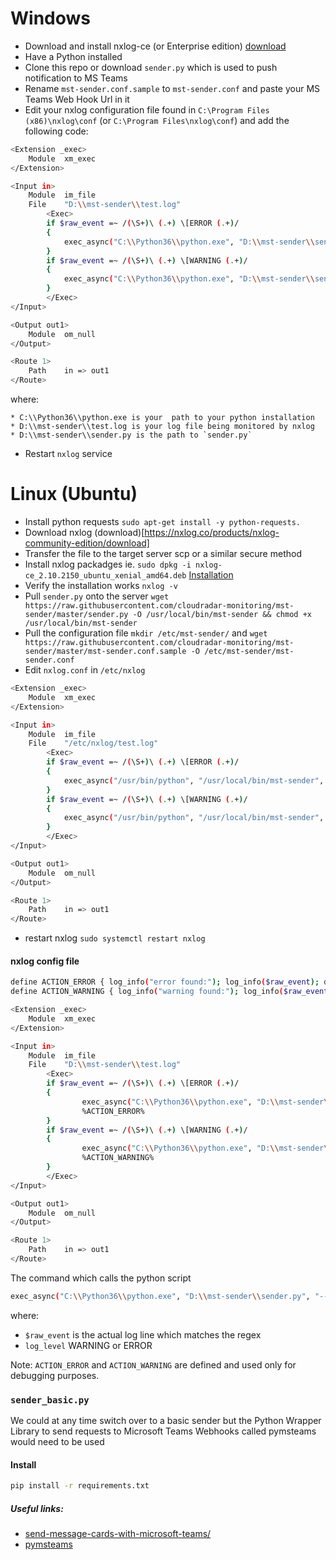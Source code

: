 # Windows 

* Download and install nxlog-ce (or Enterprise edition) [download](https://nxlog.co/products/nxlog-community-edition/download)
* Have a Python installed
* Clone this repo or download `sender.py` which is used to push notification to MS Teams
* Rename `mst-sender.conf.sample` to `mst-sender.conf` and paste your MS Teams Web Hook Url in it
* Edit your nxlog configuration file found in `C:\Program Files (x86)\nxlog\conf` (or `C:\Program Files\nxlog\conf`) and add the following code:


```bash
<Extension _exec>
    Module  xm_exec
</Extension>

<Input in>
    Module  im_file
    File    "D:\\mst-sender\\test.log"
        <Exec>
        if $raw_event =~ /(\S+)\ (.+) \[ERROR (.+)/
        {
            exec_async("C:\\Python36\\python.exe", "D:\\mst-sender\\sender.py", "--log_level", "ERROR", "--message", $raw_event);
        }
        if $raw_event =~ /(\S+)\ (.+) \[WARNING (.+)/
        {
            exec_async("C:\\Python36\\python.exe", "D:\\mst-sender\\sender.py", "--log_level", "WARNING", "--message", $raw_event);
        }
        </Exec>
</Input>

<Output out1>
    Module  om_null
</Output>

<Route 1>
    Path    in => out1
</Route>
```
where:
```
* C:\\Python36\\python.exe is your  path to your python installation
* D:\\mst-sender\\test.log is your log file being monitored by nxlog
* D:\\mst-sender\\sender.py is the path to `sender.py`
```

* Restart `nxlog` service

# Linux (Ubuntu)
* Install python requests `sudo apt-get install -y python-requests.`
* Download nxlog (download)[https://nxlog.co/products/nxlog-community-edition/download]
* Transfer the file to the target server scp or a similar secure method 
* Install nxlog packadges ie. `sudo dpkg -i nxlog-ce_2.10.2150_ubuntu_xenial_amd64.deb` [Installation](https://nxlog.co/documentation/nxlog-user-guide/deploy_debian.html)
* Verify the installation works `nxlog -v`
* Pull `sender.py` onto the server `wget https://raw.githubusercontent.com/cloudradar-monitoring/mst-sender/master/sender.py -O /usr/local/bin/mst-sender && chmod +x /usr/local/bin/mst-sender`
* Pull the configuration file `mkdir /etc/mst-sender/` and `wget https://raw.githubusercontent.com/cloudradar-monitoring/mst-sender/master/mst-sender.conf.sample -O /etc/mst-sender/mst-sender.conf`
* Edit `nxlog.conf` in `/etc/nxlog`

```bash
<Extension _exec>
    Module  xm_exec
</Extension>

<Input in>
    Module  im_file
    File    "/etc/nxlog/test.log"
        <Exec>
        if $raw_event =~ /(\S+)\ (.+) \[ERROR (.+)/
        {
            exec_async("/usr/bin/python", "/usr/local/bin/mst-sender", "--log_level", "ERROR", "--message", $raw_event);
        }
        if $raw_event =~ /(\S+)\ (.+) \[WARNING (.+)/
        {
            exec_async("/usr/bin/python", "/usr/local/bin/mst-sender", "--log_level", "WARNING", "--message", $raw_event);
        }
        </Exec>
</Input>

<Output out1>
    Module  om_null
</Output>

<Route 1>
    Path    in => out1
</Route>
```

* restart nxlog `sudo systemctl restart nxlog`

#### nxlog config file 


```bash
define ACTION_ERROR { log_info("error found:"); log_info($raw_event); drop();}
define ACTION_WARNING { log_info("warning found:"); log_info($raw_event); drop();}

<Extension _exec>
    Module  xm_exec
</Extension>

<Input in>
    Module  im_file
    File    "D:\\mst-sender\\test.log"
        <Exec>
        if $raw_event =~ /(\S+)\ (.+) \[ERROR (.+)/
        {
				exec_async("C:\\Python36\\python.exe", "D:\\mst-sender\\sender.py", "--log_level", "ERROR", "--message", $raw_event);
				%ACTION_ERROR%
        }
        if $raw_event =~ /(\S+)\ (.+) \[WARNING (.+)/
		{
				exec_async("C:\\Python36\\python.exe", "D:\\mst-sender\\sender.py", "--log_level", "WARNING", "--message", $raw_event);
				%ACTION_WARNING%
        }
        </Exec>
</Input>

<Output out1>
    Module  om_null
</Output>

<Route 1>
    Path    in => out1
</Route>
```

The command which calls the python script
```bash
exec_async("C:\\Python36\\python.exe", "D:\\mst-sender\\sender.py", "--log_level", "ERROR", "--message", $raw_event);
```

where:
* `$raw_event` is the actual log line which matches the regex
* `log_level` WARNING or ERROR 

Note: `ACTION_ERROR` and `ACTION_WARNING` are defined and used only for debugging purposes. 


### `sender_basic.py` 
We could at any time switch over to a basic sender but the Python Wrapper Library to send requests to Microsoft Teams Webhooks called pymsteams would need to be used
<br>

#### Install 
```bash
pip install -r requirements.txt
```


##### Useful links:
* [send-message-cards-with-microsoft-teams/](https://www.lee-ford.co.uk/send-message-cards-with-microsoft-teams/)
* [pymsteams](https://pypi.org/project/pymsteams/)